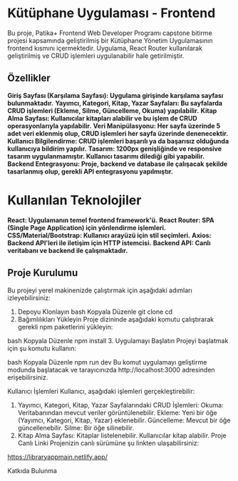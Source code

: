 # Kütüphane Uygulaması - Frontend
Bu proje, Patika+ Frontend Web Developer Programı capstone bitirme projesi kapsamında geliştirilmiş bir Kütüphane Yönetim Uygulamasının frontend kısmını içermektedir. Uygulama, React Router kullanılarak geliştirilmiş ve CRUD işlemleri uygulanabilir hale getirilmiştir.

## Özellikler
**Giriş Sayfası (Karşılama Sayfası): Uygulama girişinde karşılama sayfası bulunmaktadır.**
**Yayımcı, Kategori, Kitap, Yazar Sayfaları: Bu sayfalarda CRUD işlemleri (Ekleme, Silme, Güncelleme, Okuma) yapılabilir.**
**Kitap Alma Sayfası: Kullanıcılar kitapları alabilir ve bu işlem de CRUD operasyonlarıyla yapılabilir.**
**Veri Manipülasyonu: Her sayfa üzerinde 5 adet veri eklenmiş olup, CRUD işlemleri her sayfa üzerinde denenecektir.**
**Kullanıcı Bilgilendirme: CRUD işlemleri başarılı ya da başarısız olduğunda kullanıcıya bildirim yapılır.**
**Tasarım: 1200px genişliğinde ve responsive tasarım uygulanmamıştır. Kullanıcı tasarımı dilediği gibi yapabilir.**
**Backend Entegrasyonu: Proje, backend ve database ile çalışacak şekilde tasarlanmış olup, gerekli API entegrasyonu yapılmıştır.**
# Kullanılan Teknolojiler
**React: Uygulamanın temel frontend framework'ü.**
**React Router: SPA (Single Page Application) için yönlendirme işlemleri.**
**CSS/Material/Bootstrap: Kullanıcı arayüzü için stil seçimleri.**
**Axios: Backend API'leri ile iletişim için HTTP istemcisi.**
**Backend API: Canlı veritabanı ve backend ile çalışmaktadır.**
## Proje Kurulumu
Bu projeyi yerel makinenizde çalıştırmak için aşağıdaki adımları izleyebilirsiniz:

1. Depoyu Klonlayın
bash
Kopyala
Düzenle
git clone <repository-url>
cd <repository-directory>
2. Bağımlılıkları Yükleyin
Proje dizininde aşağıdaki komutu çalıştırarak gerekli npm paketlerini yükleyin:

bash
Kopyala
Düzenle
npm install
3. Uygulamayı Başlatın
Projeyi başlatmak için şu komutu kullanın:

bash
Kopyala
Düzenle
npm run dev
Bu komut uygulamayı geliştirme modunda başlatacak ve tarayıcınızda http://localhost:3000 adresinden erişebilirsiniz.

Kullanıcı İşlemleri
Kullanıcı, aşağıdaki işlemleri gerçekleştirebilir:

1. Yayımcı, Kategori, Kitap, Yazar Sayfalarındaki CRUD İşlemleri:
Okuma: Veritabanından mevcut veriler görüntülenebilir.
Ekleme: Yeni bir öğe (Yayımcı, Kategori, Kitap, Yazar) eklenebilir.
Güncelleme: Mevcut bir öğe güncellenebilir.
Silme: Bir öğe silinebilir.
2. Kitap Alma Sayfası:
Kitaplar listelenebilir.
Kullanıcılar kitap alabilir.
Proje Canlı Linki
Projenizin canlı sürümüne şu linkten ulaşabilirsiniz:

https://libraryappmain.netlify.app/

Katkıda Bulunma
